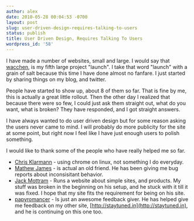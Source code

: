 ```yaml
---
author: alex
date: 2010-05-28 00:04:53 -0700
layout: post
slug: user-driven-design-requires-talking-to-users
status: publish
title: User Driven Design, Requires Talking To Users
wordpress_id: '58'
---
```


I have made a number of websites, small and large. I would say that
[wacchen](http://wacchen.com), is my fifth large project "launch". I
take that word "launch" with a grain of salt because this time I have
done almost no fanfare. I just started by sharing things on my blog, and
twitter.

People have started to show up, about 8 of them so far. That is fine by
me, this is actually a great little rollout. Then the other day I
realized that because there were so few, I could just ask them straight
out, what do you want, what is broken? They have responded, and I got
straight answers.

I have always wanted to do user driven design but for some reason asking
the users never came to mind. I will probably do more publicity for the
site at some point, but right now I feel like I have just enough users
to polish something.

I would like to thank some of the people who have really helped me so
far.

-   [Chris Klarmann](http://twitter.com/wery67564) - using chrome on
    linux, not something I do everyday.
-   [Mathew James](http://www.google.com/profiles/praisewillard) - is
    actual an old friend. He has been giving me bug reports about
    inconsisitant behavior.
-   [Jack Mottram](http://onethingwell.org/) - Runs a website about
    simple sites, and products. My stuff was broken in the beginning on
    his setup, and he stuck with it till it was fixed. I hope that my
    site fits the requirement for being on his site.
-   [papyromancer](http://twitter.com/papyromancer) - Is just an awesome
    feedback giver. He has helped give me feedback on my other site,
    [http://staytuned.in](http://staytuned.in), and he is continuing on
    this one too.

